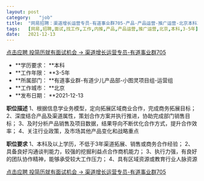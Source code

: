 ```yaml
---
layout:	post
category:	"job"
title:	"网易招聘：渠道增长运营专员-有道事业群705-产品-产品运营-推广运营-北京本科3-5年"
tags:	[网易,招聘,面试,找工作,工作,内推,产品,产品运营,推广运营,北京,本科,3-5年]
date:	2021-12-13
---
```


[点击应聘 投简历就有面试机会 -> 渠道增长运营专员-有道事业群705](http://mobile.bole.netease.com/bole/boleDetail?id=36840&employeeId=346f03c3cda5f04c&key=all)



- **学历要求： **本科
- **工作年限： **3-5年
- **所属部门： **有道事业群-有道少儿产品部-小图灵项目组-运营组
- **工作城市： **北京
- **发布日期： **2021-12-13



**职位描述**
1、根据信息学业务模型，定向拓展区域商业合作，完成商务拓展目标；
2、深度结合产品及渠道属性，策划合作方案并执行推进，协助完成部门销售目标；
3、及时分析产品销售及项目数据，结果导向不断优化合作方式，提升合作效率；
4、关注行业政策，及市场其他产品变化和战略重点



**职位要求**
1、本科及以上学历，不低于3年渠道拓展、销售或商务合作经验；
2、具备良好沟通谈判能力，较强的挖掘利益点合作商机能力；
3、执行力强，有良好的团队协作精神，能够承受较大工作压力；
4、具有区域资源或教育行业人脉资源



[点击应聘 投简历就有面试机会 -> 渠道增长运营专员-有道事业群705](http://mobile.bole.netease.com/bole/boleDetail?id=36840&employeeId=346f03c3cda5f04c&key=all)